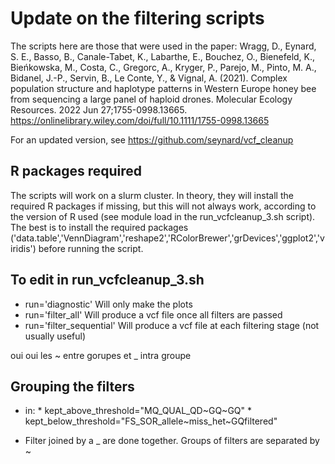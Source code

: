 # Update on the filtering scripts
The scripts here are those that were used in the paper:
Wragg, D., Eynard, S. E., Basso, B., Canale-Tabet, K., Labarthe, E., Bouchez, O., Bienefeld, K., Bieńkowska, M., Costa, C., Gregorc, A., Kryger, P., Parejo, M., Pinto, M. A., Bidanel, J.-P., Servin, B., Le Conte, Y., & Vignal, A. (2021). Complex population structure and haplotype patterns in Western Europe honey bee from sequencing a large panel of haploid drones. Molecular Ecology Resources. 2022 Jun 27;1755-0998.13665. https://onlinelibrary.wiley.com/doi/full/10.1111/1755-0998.13665

For an updated version, see https://github.com/seynard/vcf_cleanup


## R packages required
The scripts will work on a slurm cluster. In theory, they will install the required R packages if missing, but this will not always work, according to the version of R used (see module load in the run_vcfcleanup_3.sh script). The best is to install the required packages ('data.table','VennDiagram','reshape2','RColorBrewer','grDevices','ggplot2','viridis') before running the script.

## To edit in run_vcfcleanup_3.sh
* run='diagnostic'
Will only make the plots
* run='filter_all'
Will produce a vcf file once all filters are passed
* run='filter_sequential'
Will produce a vcf file at each filtering stage (not usually useful)

oui oui les ~ entre gorupes et _ intra groupe
## Grouping the filters
* in:
        * kept_above_threshold="MQ_QUAL_QD~GQ~GQ"
        * kept_below_threshold="FS_SOR_allele~miss_het~GQfiltered"

* Filter joined by a _ are done together. Groups of filters are separated by ~
